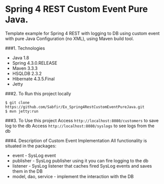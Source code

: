 # Spring 4 REST Custom Event Pure Java.
Template example for Spring 4 REST with logging to DB using custom event with pure Java Configuration (no XML), using Maven build tool.

###1. Technologies
* Java 1.8
* Spring 4.3.0.RELEASE
* Maven 3.3.3
* HSQLDB 2.3.2
* Hibernate 4.3.5.Final
* Jetty

###2. To Run this project locally
```shell
$ git clone https://github.com/Sabfir/Ex_Spring4RestCustomEventPureJava.git
$ mvn jetty:run
```

###3. To Use this project
Access ```http://localhost:8080/customers``` to save log to the db
Access ```http://localhost:8080/syslogs``` to see logs from the db

###4. Description of Custom Event Implementation
All functionality is situated in the packages:
* event - SysLog event
* publisher - SysLog publisher using it you can fire logging to the db
* listener - SysLog listener that caches fired SysLog events and saves them in the DB
* model, dao, service - implement the interaction with the DB
